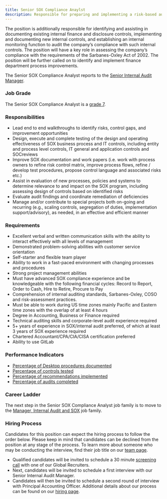 ```yaml
---
title: Senior SOX Compliance Anaylst
description: Responsible for preparing and implementing a risk-based audit plan to assess, report on, and make suggestions for improving the company’s key operational and finance activities and internal controls.
---
```


The position is additionally responsible for identifying and assisting in documenting existing internal finance and disclosure controls, implementing and documenting new internal controls, and establishing an internal monitoring function to audit the company’s compliance with such internal controls. The position will have a key role in assessing the company’s compliance with the requirements of the Sarbanes-Oxley Act of 2002. The position will be further called on to identify and implement finance department process improvements.

The Senior SOX Compliance Analyst reports to the [Senior Internal Audit Manager](/job-families/finance/internal-audit/#senior-manager-internal-audit).

### Job Grade

The Senior SOX Compliance Analyst is a [grade 7](/handbook/total-rewards/compensation/compensation-calculator/#gitlab-job-grades).

### Responsibilities

- Lead end to end walkthroughs to identify risks, control gaps, and improvement opportunities
- Design, execute and complete testing of the design and operating effectiveness of SOX business process and IT controls, including entity and process level controls, IT general and application controls and SOCreviews
- Improve SOX documentation and work papers (i.e. work with process owners to refine risk control matrix, improve process flows, refine / develop test procedures, propose control language and associated risks etc.)
- Assist in evaluation of new processes, policies and systems to determine relevance to and impact on the SOX program, including assessing design of controls based on identified risks
- Evaluate audit findings and coordinate remediation of deficiencies
- Manage and/or contribute to special projects both on-going and recurring (e.g., scaling controls, segregation of duties, implementation support/advisory), as needed, in an effective and efficient manner

### Requirements

- Excellent verbal and written communication skills with the ability to interact effectively with all levels of management
- Demonstrated problem-solving abilities with customer service orientation
- Self-starter and flexible team player
- Ability to work in a fast-paced environment with changing processes and procedures
- Strong project management abilities
- Must have advanced SOX compliance experience and be knowledgeable with the following financial cycles: Record to Report, Order to Cash, Hire to Retire, Procure to Pay
- Comprehension of internal auditing standards, Sarbanes-Oxley, COSO and risk-assessment practices.
- Must be able to work during US time zones mainly Pacific and Eastern time zones with the overlap of at least 4 hours
- Degree in Accounting, Business or Finance required
- Technical auditing skills and corporate-level audit experience required
- 5+ years of experience in SOX/internal audit preferred, of which at least 3 years of SOX experience required
- Chartered Accountant/CPA/CIA/CISA certification preferred
- Ability to use GitLab

### Performance Indicators

- [Percentage of Desktop procedures documented](/handbook/internal-audit/#internal-audit-performance-measures)
- [Percentage of controls tested](/handbook/internal-audit/#internal-audit-performance-measures)
- [Percentage of recommendations implemented](/handbook/internal-audit/#internal-audit-performance-measures)
- [Percentage of audits completed](/handbook/internal-audit/#internal-audit-performance-measures)

### Career Ladder

The next step in the Senior SOX Compliance Analyst job family is to move to the [Manager, Internal Audit and SOX](/job-families/finance/internal-audit/#manager-internal-audit) job family.

### Hiring Process

Candidates for this position can expect the hiring process to follow the order below. Please keep in mind that candidates can be declined from the position at any stage of the process. To learn more about someone who may be conducting the interview, find their job title on our [team page](/handbook/company/team/).

- Qualified candidates will be invited to schedule a 30 minute [screening call](/handbook/hiring/interviewing/) with one of our Global Recruiters.
- Next, candidates will be invited to schedule a first interview with our Senior Internal Audit Manager.
- Candidates will then be invited to schedule a second round of interview with Principal Accounting Officer.
Additional details about our process can be found on our [hiring page](/handbook/hiring/).
